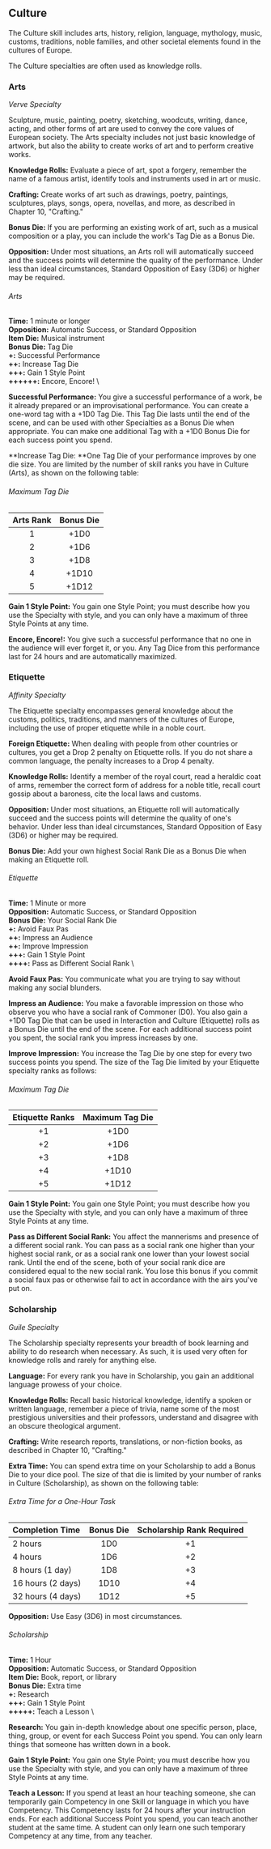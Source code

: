 ## Culture

The Culture skill includes arts, history, religion, language, mythology,
music, customs, traditions, noble families, and other societal elements
found in the cultures of Europe.

The Culture specialties are often used as knowledge rolls.

### Arts

*Verve Specialty*

Sculpture, music, painting, poetry, sketching, woodcuts, writing, dance,
acting, and other forms of art are used to convey the core values of
European society. The Arts specialty includes not just basic knowledge of
artwork, but also the ability to create works of art and to perform
creative works.

**Knowledge Rolls:** Evaluate a piece of art, spot a forgery, remember
the name of a famous artist, identify tools and instruments used in art
or music.

**Crafting:** Create works of art such as drawings, poetry, paintings,
sculptures, plays, songs, opera, novellas, and more, as described in
Chapter 10, "Crafting."

**Bonus Die:** If you are performing an existing work of art, such as a
musical composition or a play, you can include the work's Tag Die as a
Bonus Die.

**Opposition:** Under most situations, an Arts roll will automatically
succeed and the success points will determine the quality of the
performance. Under less than ideal circumstances, Standard Opposition of
Easy (3D6) or higher may be required.

###### Arts

**Time:**       1 minute or longer                        \
**Opposition:** Automatic Success, or Standard Opposition \
**Item Die:**   Musical instrument                        \
**Bonus Die:**  Tag Die                                   \
**+:**          Successful Performance                    \
**++:**         Increase Tag Die                          \
**+++:**        Gain 1 Style Point                        \
**++++++:**     Encore, Encore\!                          \

**Successful Performance:** You give a successful performance of a work,
be it already prepared or an improvisational performance. You can create
a one-word tag with a +1D0 Tag Die. This Tag Die lasts until the end of
the scene, and can be used with other Specialties as a Bonus Die when
appropriate. You can make one additional Tag with a +1D0 Bonus Die for
each success point you spend.

**Increase Tag Die: **One Tag Die of your performance improves by one
die size. You are limited by the number of skill ranks you have in
Culture (Arts), as shown on the following table:

###### Maximum Tag Die

| Arts Rank | Bonus Die |
| :-------: | :-------: |
| 1         | \+1D0     |
| 2         | \+1D6     |
| 3         | \+1D8     |
| 4         | \+1D10    |
| 5         | \+1D12    |

**Gain 1 Style Point:** You gain one Style Point; you must describe how
you use the Specialty with style, and you can only have a maximum of
three Style Points at any time.

**Encore, Encore\!:** You give such a successful performance that no one
in the audience will ever forget it, or you. Any Tag Dice from this
performance last for 24 hours and are automatically maximized.

### Etiquette

*Affinity Specialty*

The Etiquette specialty encompasses general knowledge about the customs,
politics, traditions, and manners of the cultures of Europe,
including the use of proper etiquette while in a noble court.

**Foreign Etiquette:** When dealing with people from other countries or
cultures, you get a Drop 2 penalty on Etiquette rolls. If you do not
share a common language, the penalty increases to a Drop 4 penalty.

**Knowledge Rolls:** Identify a member of the royal court, read a
heraldic coat of arms, remember the correct form of address for a noble
title, recall court gossip about a baroness, cite the local laws and
customs.

**Opposition:** Under most situations, an Etiquette roll will
automatically succeed and the success points will determine the quality
of one's behavior. Under less than ideal circumstances, Standard
Opposition of Easy (3D6) or higher may be required.

**Bonus Die:** Add your own highest Social Rank Die as a Bonus Die when
making an Etiquette roll.

###### Etiquette

**Time:**       1 Minute or more                          \
**Opposition:** Automatic Success, or Standard Opposition \
**Bonus Die:**  Your Social Rank Die                      \
**+:**          Avoid Faux Pas                            \
**++:**         Impress an Audience                       \
**++:**         Improve Impression                        \
**+++:**        Gain 1 Style Point                        \
**++++:**       Pass as Different Social Rank             \

**Avoid Faux Pas:** You communicate what you are trying to say without
making any social blunders.

**Impress an Audience:** You make a favorable impression on those who
observe you who have a social rank of Commoner (D0). You also gain a
+1D0 Tag Die that can be used in Interaction and Culture (Etiquette)
rolls as a Bonus Die until the end of the scene. For each additional
success point you spent, the social rank you impress increases by one.

**Improve Impression:** You increase the Tag Die by one step for every
two success points you spend. The size of the Tag Die limited by your
Etiquette specialty ranks as follows:

###### Maximum Tag Die

| Etiquette Ranks | Maximum Tag Die |
| :-------------: | :-------------: |
| \+1             | \+1D0           |
| \+2             | \+1D6           |
| \+3             | \+1D8           |
| \+4             | \+1D10          |
| \+5             | \+1D12          |


**Gain 1 Style Point:** You gain one Style Point; you must describe how
you use the Specialty with style, and you can only have a maximum of
three Style Points at any time.

**Pass as Different Social Rank:** You affect the mannerisms and
presence of a different social rank. You can pass as a social rank one
higher than your highest social rank, or as a social rank one lower than
your lowest social rank. Until the end of the scene, both of your social
rank dice are considered equal to the new social rank. You lose this
bonus if you commit a social faux pas or otherwise fail to act in
accordance with the airs you've put on.

### Scholarship

*Guile Specialty*

The Scholarship specialty represents your breadth of book
learning and ability to do research when necessary. As such, it is used
very often for knowledge rolls and rarely for anything else.

**Language:** For every rank you have in Scholarship, you gain an
additional language prowess of your choice.

**Knowledge Rolls:** Recall basic historical knowledge, identify a
spoken or written language, remember a piece of trivia, name some of the
most prestigious universities and their professors, understand and
disagree with an obscure theological argument.

**Crafting:** Write research reports, translations, or non-fiction
books, as described in Chapter 10, "Crafting."

**Extra Time:** You can spend extra time on your Scholarship to add a
Bonus Die to your dice pool. The size of that die is limited by your
number of ranks in Culture (Scholarship), as shown on the following
table:

###### Extra Time for a One-Hour Task

| Completion Time   | Bonus Die | Scholarship Rank Required |
| :---------------- | :-------: | :-----------------------: |
| 2 hours           | 1D0       | \+1                       |
| 4 hours           | 1D6       | \+2                       |
| 8 hours (1 day)   | 1D8       | \+3                       |
| 16 hours (2 days) | 1D10      | \+4                       |
| 32 hours (4 days) | 1D12      | \+5                       |

**Opposition:** Use Easy (3D6) in most circumstances.

###### Scholarship

**Time:**       1 Hour                                    \
**Opposition:** Automatic Success, or Standard Opposition \
**Item Die:**   Book, report, or library                  \
**Bonus Die:**  Extra time                                \
**+:**          Research                                  \
**+++:**        Gain 1 Style Point                        \
**+++++:**      Teach a Lesson                            \

**Research:** You gain in-depth knowledge about one specific person,
place, thing, group, or event for each Success Point you spend. You can
only learn things that someone has written down in a book.

**Gain 1 Style Point:** You gain one Style Point; you must describe how
you use the Specialty with style, and you can only have a maximum of
three Style Points at any time.

**Teach a Lesson:** If you spend at least an hour teaching someone, she
can temporarily gain Competency in one Skill or language in which you
have Competency. This Competency lasts for 24 hours after your
instruction ends. For each additional Success Point you spend, you can
teach another student at the same time. A student can only learn one
such temporary Competency at any time, from any teacher.

